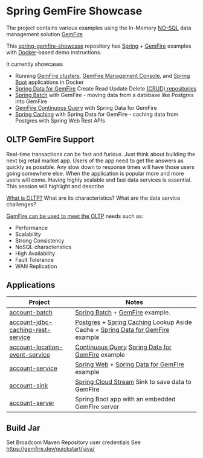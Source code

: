 # Spring GemFire Showcase

The project contains various examples using the In-Memory [NO-SQL](https://en.wikipedia.org/wiki/NoSQL) data management solution [GemFire](https://gemfire.dev/)


This [spring-gemfire-showcase](https://github.com/ggreen/spring-gemfire-showcase) repository has [Spring](https://spring.io/) + [GemFire](https://tanzu.vmware.com/gemfire) examples with [Docker](https://www.docker.com/products/docker-desktop/)-based demo instructions.

It currently showcases

- Running [GemFire clusters](https://gemfire.dev/tutorials/java/gemfire_basics/), [GemFire Management Console](https://docs.vmware.com/en/VMware-GemFire-Management-Console/index.html), and [Spring Boot](https://spring.io/projects/spring-boot) applications in Docker
- [Spring Data for GemFire](https://docs.vmware.com/en/Spring-Data-for-VMware-GemFire/index.html) Create Read Update Delete [(CRUD) repositories](https://docs.spring.io/spring-data/commons/docs/current/api/org/springframework/data/repository/CrudRepository.html)
- [Spring Batch](https://spring.io/projects/spring-batch) with GemFire - moving data from a database like Postgres into GemFire
- [GemFire Continuous Query](https://docs.vmware.com/en/VMware-GemFire/10.1/gf/developing-continuous_querying-how_continuous_querying_works.html) with Spring Data for GemFire
- [Spring Caching](https://docs.spring.io/spring-boot/docs/current/reference/html/io.html#io.caching) with Spring Data for GemFire - caching data from Postgres with Spring Web Rest APIs


## OLTP GemFire Support

Real-time transactions can be fast and furious. Just think about building the next big retail market app.
Users of the app need to get the answers as quickly as possible. Any slow down to response times will have those users going somewhere else.
When the application is popular more and more users will come. Having highly scalable and fast data services is essential.
This session will highlight and describe

[What is OLTP?](https://www.oracle.com/database/what-is-oltp/)
What are its characteristics?
What are the data service challenges?

[GemFire can be used to meet the OLTP](https://www.youtube.com/watch?v=oy_Yq_mf45Y) needs such as:

- Performance
- Scalability
- Strong Consistency
- NoSQL characteristics
- High Availability
- Fault Tolerance
- WAN Replication


## Applications


| Project                                                                             | Notes                                                                                                                                                                                                                                                                      |
|-------------------------------------------------------------------------------------|----------------------------------------------------------------------------------------------------------------------------------------------------------------------------------------------------------------------------------------------------------------------------|
| [account-batch](applications%2Faccount-batch)                                       | [Spring Batch](https://spring.io/batch) + [GemFire](https://gemfire.dev/) example.                                                                                                                                                                                         |
| [account-jdbc-caching-rest-service](applications/account-jdbc-caching-rest-service) | [Postgres](https://www.postgresql.org/) + [Spring Caching](https://docs.spring.io/spring-boot/docs/current/reference/html/io.html#io.caching) Lookup Aside Cache + [Spring Data for GemFire](https://docs.vmware.com/en/Spring-Data-for-VMware-GemFire/index.html) example |
| [account-location-event-service](applications/account-location-event-service)       | [Continuous Query](https://docs.vmware.com/en/VMware-GemFire/10.1/gf/developing-continuous_querying-how_continuous_querying_works.html) [Spring Data for GemFire](https://docs.vmware.com/en/Spring-Data-for-VMware-GemFire/index.html) example                            |
| [account-service](applications/account-service)                                     | [Spring Web](https://spring.io/web-applications) + [Spring Data for GemFire](https://docs.vmware.com/en/Spring-Data-for-VMware-GemFire/index.html) example                                                                                                                 |
| [account-sink](applications/account-sink)                                           | [Spring Cloud Stream](https://spring.io/projects/spring-cloud-stream) Sink to save data to GemFIre                                                                                                                                                                         |
| [account-server](applications/account-server)                                       | Spring Boot app with an embedded GemFire server                                                                                                                                                                                                                            |

## Build Jar

Set Broadcom Maven Repository user credentials
See https://gemfire.dev/quickstart/java/

